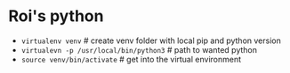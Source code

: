 Roi's python
============

- `virtualenv venv` # create venv folder with local pip and python version
- `virtualevn -p /usr/local/bin/python3` # path to wanted python
- `source venv/bin/activate` # get into the virtual environment
